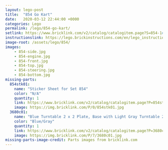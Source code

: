 ```yaml
---
layout: lego-post
title:  "854 Go Kart"
date:   2020-03-12 22:44:00 +0000
categories: Lego
permalink: /lego/854-go-kart/
setlink: https://www.bricklink.com/v2/catalog/catalogitem.page?S=854-1#T=S&O={%22iconly%22:0}
instructionslink: https://lego.brickinstructions.com/en/lego_instructions/set/854/GoKart
image-root: /assets/lego/854/
images:
    - 854-side.jpg
    - 854-engine.jpg
    - 854-front.jpg
    - 854-top.jpg
    - 854-steering.jpg
    - 854-bottom.jpg
missing-parts:
  854stk01:
    name: "Sticker Sheet for Set 854"
    color: "N/A"
    quantity: 1
    link: https://www.bricklink.com/v2/catalog/catalogitem.page?P=854stk01&idColor=0
    image: https://img.bricklink.com/P/0/854stk01.jpg
  3680c01:
    name: "Blue Turntable 2 x 2 Plate, Base with Light Gray Turntable 2 x 2 Plate, Top"
    color: "Blue/Gray"
    quantity: 1
    link: https://www.bricklink.com/v2/catalog/catalogitem.page?P=3680c01&idColor=7
    image: https://img.bricklink.com/P/7/3680c01.jpg
missing-parts-image-credit: Parts images from bricklink.com
---
```


